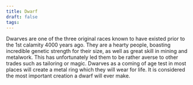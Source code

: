 ```yaml
---
title: Dwarf
draft: false
tags:
---
```

 

Dwarves are one of the three original races known to have existed prior to the 1st calamity 4000 years ago. They are a hearty people, boasting incredible genetic strength for their size, as well as great skill in mining and metalwork. This has unfortunately led them to be rather averse to other trades such as tailoring or magic. Dwarves as a coming of age test in most places will create a metal ring which they will wear for life. It is considered the most important creation a dwarf will ever make.